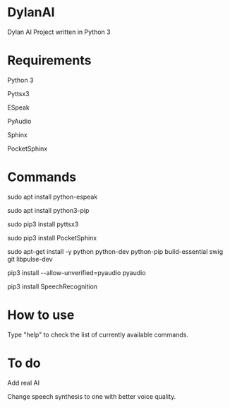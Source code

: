 # DylanAI
Dylan AI Project written in Python 3


# Requirements
Python 3
	
Pyttsx3
	
ESpeak
	
PyAudio
	
Sphinx
	
PocketSphinx
	
 # Commands
 sudo apt install python-espeak
 
 sudo apt install python3-pip
 
 sudo pip3 install pyttsx3
 
 sudo pip3 install PocketSphinx
 
 sudo apt-get install -y python python-dev python-pip build-essential swig git libpulse-dev
 
 pip3 install --allow-unverified=pyaudio pyaudio
 
 pip3 install SpeechRecognition
 
 # How to use
 Type "help" to check the list of currently available commands.
 
 # To do
 Add real AI
 
 Change speech synthesis to one with better voice quality.

